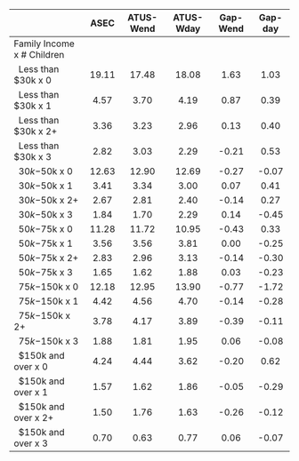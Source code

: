 
|                      |         ASEC |    ATUS-Wend |    ATUS-Wday |     Gap-Wend |      Gap-day |
| -------------------- | :----------: | :----------: | :----------: | :----------: | :----------: |
| Family Income x # Children |              |              |              |              |              |
| &nbsp;&nbsp;Less than $30k x 0 |        19.11 |        17.48 |        18.08 |         1.63 |         1.03 |
| &nbsp;&nbsp;Less than $30k x 1 |         4.57 |         3.70 |         4.19 |         0.87 |         0.39 |
| &nbsp;&nbsp;Less than $30k x 2+ |         3.36 |         3.23 |         2.96 |         0.13 |         0.40 |
| &nbsp;&nbsp;Less than $30k x 3 |         2.82 |         3.03 |         2.29 |        -0.21 |         0.53 |
| &nbsp;&nbsp;$30k-$50k x 0 |        12.63 |        12.90 |        12.69 |        -0.27 |        -0.07 |
| &nbsp;&nbsp;$30k-$50k x 1 |         3.41 |         3.34 |         3.00 |         0.07 |         0.41 |
| &nbsp;&nbsp;$30k-$50k x 2+ |         2.67 |         2.81 |         2.40 |        -0.14 |         0.27 |
| &nbsp;&nbsp;$30k-$50k x 3 |         1.84 |         1.70 |         2.29 |         0.14 |        -0.45 |
| &nbsp;&nbsp;$50k-$75k x 0 |        11.28 |        11.72 |        10.95 |        -0.43 |         0.33 |
| &nbsp;&nbsp;$50k-$75k x 1 |         3.56 |         3.56 |         3.81 |         0.00 |        -0.25 |
| &nbsp;&nbsp;$50k-$75k x 2+ |         2.83 |         2.96 |         3.13 |        -0.14 |        -0.30 |
| &nbsp;&nbsp;$50k-$75k x 3 |         1.65 |         1.62 |         1.88 |         0.03 |        -0.23 |
| &nbsp;&nbsp;$75k-$150k x 0 |        12.18 |        12.95 |        13.90 |        -0.77 |        -1.72 |
| &nbsp;&nbsp;$75k-$150k x 1 |         4.42 |         4.56 |         4.70 |        -0.14 |        -0.28 |
| &nbsp;&nbsp;$75k-$150k x 2+ |         3.78 |         4.17 |         3.89 |        -0.39 |        -0.11 |
| &nbsp;&nbsp;$75k-$150k x 3 |         1.88 |         1.81 |         1.95 |         0.06 |        -0.08 |
| &nbsp;&nbsp;$150k and over x 0 |         4.24 |         4.44 |         3.62 |        -0.20 |         0.62 |
| &nbsp;&nbsp;$150k and over x 1 |         1.57 |         1.62 |         1.86 |        -0.05 |        -0.29 |
| &nbsp;&nbsp;$150k and over x 2+ |         1.50 |         1.76 |         1.63 |        -0.26 |        -0.12 |
| &nbsp;&nbsp;$150k and over x 3 |         0.70 |         0.63 |         0.77 |         0.06 |        -0.07 |

